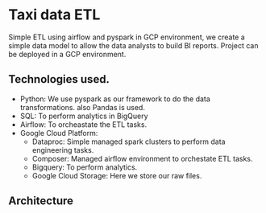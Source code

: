 # Taxi data ETL
Simple ETL using airflow and pyspark in GCP environment, we create a simple data model to allow the data analysts to build BI reports.
Project can be deployed in a GCP environment.
## Technologies used.
- Python: We use pyspark as our framework to do the data transformations. also Pandas is used.
- SQL: To perform analytics in BigQuery
- Airflow: To orcheastate the ETL tasks.
- Google Cloud Platform:
  - Dataproc: Simple managed spark clusters to perform data engineering tasks.
  - Composer: Managed airflow environment to orchestate ETL tasks.
  - Bigquery: To perform analytics.
  - Google Cloud Storage: Here we store our raw files.
 
## Architecture

